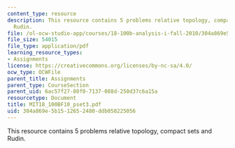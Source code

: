 ```yaml
---
content_type: resource
description: This resource contains 5 problems relative topology, compact sets and
  Rudin.
file: /ol-ocw-studio-app/courses/18-100b-analysis-i-fall-2010/304a869e5b1512652480ddb058225056_MIT18_100BF10_pset3.pdf
file_size: 54015
file_type: application/pdf
learning_resource_types:
- Assignments
license: https://creativecommons.org/licenses/by-nc-sa/4.0/
ocw_type: OCWFile
parent_title: Assignments
parent_type: CourseSection
parent_uid: 6ac57f27-80f0-7137-088d-250d37c6a15a
resourcetype: Document
title: MIT18_100BF10_pset3.pdf
uid: 304a869e-5b15-1265-2480-ddb058225056
---
```

This resource contains 5 problems relative topology, compact sets and Rudin.